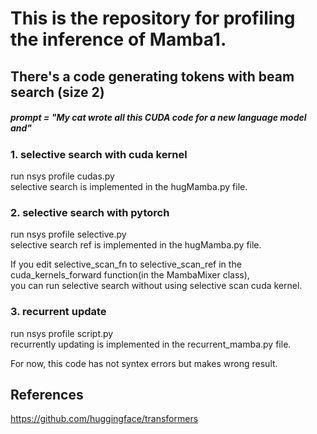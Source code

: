 # This is the repository for profiling the inference of Mamba1.<br>
## There's a code generating tokens with beam search (size 2)<br>

##### prompt = "My cat wrote all this CUDA code for a new language model and"<br>

### 1. selective search with cuda kernel<br>
   run nsys profile cudas.py<br>
   selective search is implemented in the hugMamba.py file.<br>

### 2. selective search with pytorch<br>
   run nsys profile selective.py<br>
   selective search ref is implemented in the hugMamba.py file.<br>

   
   If you edit selective_scan_fn to selective_scan_ref in the cuda_kernels_forward function(in the MambaMixer class),<br>
   you can run selective search without using selective scan cuda kernel.<br>

### 3. recurrent update<br>
   run nsys profile script.py<br>
   recurrently updating is implemented in the recurrent_mamba.py file.<br>

   
   For now, this code has not syntex errors but makes wrong result.<br>


## References
https://github.com/huggingface/transformers


